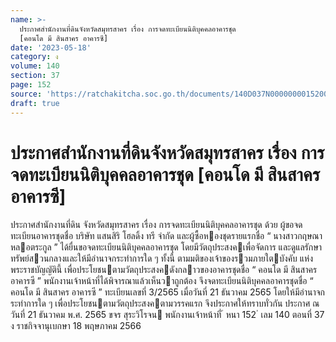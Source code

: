 ```yaml
---
name: >-
  ประกาศสำนักงานที่ดินจังหวัดสมุทรสาคร เรื่อง การจดทะเบียนนิติบุคคลอาคารชุด
  [คอนโด มี สินสาคร อาคารซี]
date: '2023-05-18'
category: ง
volume: 140
section: 37
page: 152
source: 'https://ratchakitcha.soc.go.th/documents/140D037N0000000015200.pdf'
draft: true
---
```


# ประกาศสำนักงานที่ดินจังหวัดสมุทรสาคร เรื่อง การจดทะเบียนนิติบุคคลอาคารชุด [คอนโด มี สินสาคร อาคารซี]

ประกาศสํานักงานที่ดิน จังหวัดสมุทรสาคร เรื่อง การจดทะเบียนนิติบุคคลอาคารชุด ด้วย ผู้ขอจดทะเบียนอาคารชุดชื่อ บริษัท แสนสิริ โฮลดิ้ง ทรี จํากัด และผู้ซื้อหองชุดรายแรกชื่อ “ นางสาวกฤษณา หลอตระกูล ” ได้ยื่นขอจดทะเบียนนิติบุคคลอาคารชุด โดยมีวัตถุประสงคเพื่อจัดการ และดูแลรักษาทรัพย์สวนกลางและให้มีอํานาจกระทําการใด ๆ ทั้งนี้ ตามมติของเจ้าของรวมภายใตบังคับ แห่งพระราชบัญญัตินี้ เพื่อประโยชนตามวัตถุประสงคดังกลาวของอาคารชุดชื่อ “ คอนโด มี สินสาคร อาคารซี ” พนักงานเจ้าหน้าที่ได้พิจารณาแล้วเห็นวาถูกต้อง จึงจดทะเบียนนิติบุคคลอาคารชุดชื่อ “ คอนโด มี สินสาคร อาคารซี ” ทะเบียนเลขที่ 3/2565 เมื่อวันที่ 21 ธันวาคม 2565 โดยให้มีอํานาจกระทําการใด ๆ เพื่อประโยชนตามวัตถุประสงคตามวรรคแรก จึงประกาศให้ทราบทั่วกัน ประกาศ ณ วันที่ 21 ธันวาคม พ.ศ. 2565 ขจร สุระวิโรจน พนักงานเจ้าหน้าที่ ้ หนา 152 ่ เลม 140 ตอนที่ 37 ง ราชกิจจานุเบกษา 18 พฤษภาคม 2566

